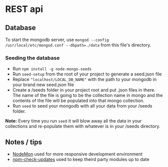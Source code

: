 # REST api

## Database

To start the mongodb server, use `mongod --config /usr/local/etc/mongod.conf --dbpath=./data` from this file's directory.

### Seeding the database

* Run `npm install -g node-mongo-seeds`
* Run `seed-setup` from the root of your project to generate a seed.json file
* Replace ``"localhost/LOCAL_DB_NAME"`` with the path to your mongodb in your brand new seed.json file
* Create a /seeds folder in your project root and put .json files in there. The name of the file is going to be the collection name in mongo and the contents of the file will be populated into that mongo collection.
* Run `seed` to seed your mongodb with all your data from your /seeds folder.

**Note:** Every time you run `seed` it will blow away all the data in your collections and re-populate them with whatever is in your /seeds directory.

## Notes / tips

* [NodeMon](http://nodemon.io/) used for more responsive development environment
* [npm-check-updates](https://github.com/tjunnone/npm-check-updates) used to keep theird party modules up to date
